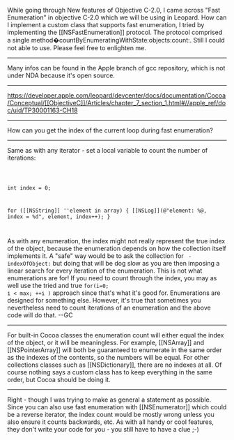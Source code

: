 While going through New features of Objective C-2.0, I came across "Fast Enumeration" in objective C-2.0 which we will be using in Leopard. How can I implement a custom class that supports fast enumeration, I tried by implementing the [[NSFastEnumeration]] protocol. The protocol comprised a single method�countByEnumeratingWithState:objects:count:. Still I could not able to use. 
Please feel free to enlighten me.

----

Many infos can be found in the Apple branch of gcc repository, which is not under NDA because it's open source.

----

https://developer.apple.com/leopard/devcenter/docs/documentation/Cocoa/Conceptual/[[ObjectiveC]]/Articles/chapter_7_section_1.html#//apple_ref/doc/uid/TP30001163-CH18

----

How can you get the index of the current loop during fast enumeration?

----

Same as with any iterator - set a local variable to count the number of iterations:

<code>

int index = 0;

for ([[NSString]] ''element in array)
{
    [[NSLog]](@"element: %@, index = %d", element, index++);
}

</code>

As with any enumeration, the index might not really represent the true index of the object, because the enumeration depends on how the collection itself implements it. A "safe" way would be to ask the collection for <code> - indexOfObject:</code> but doing that will be dog slow as you are then imposing a linear search for every iteration of the enumeration. This is not what enumerations are for! If you need to count through the index, you may as well use the tried and true <code>for(i=0; i < max; ++i )</code> approach since that's what it's good for. Enumerations are designed for something else. However, it's true that sometimes you nevertheless need to count iterations of an enumeration and the above code will do that. --GC

----
For built-in Cocoa classes the enumeration count will either equal the index of the object, or it will be meaningless. For example, [[NSArray]] and [[NSPointerArray]] will both be guaranteed to enumerate in the same order as the indexes of the contents, so the numbers will be equal. For other collections classes such as [[NSDictionary]], there are no indexes at all. Of course nothing says a custom class has to keep everything in the same order, but Cocoa should be doing it.

----

Right - though I was trying to make as general a statement as possible. Since you can also use fast enumeration with [[NSEnumerator]] which could be a reverse iterator, the index count would be mostly wrong unless you also ensure it counts backwards, etc. As with all handy or cool features, they don't write your code for you - you still have to have a clue ;-)